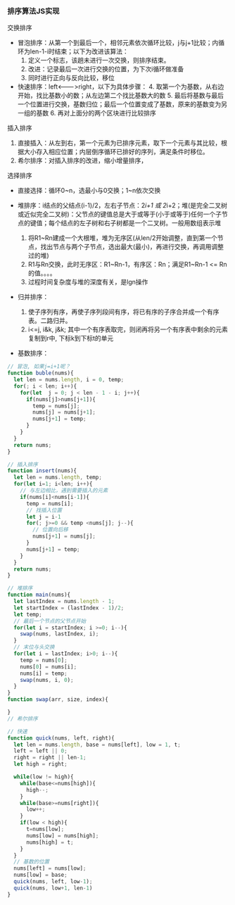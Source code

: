 ### 排序算法JS实现

交换排序

+ 冒泡排序：从第一个到最后一个，相邻元素依次循环比较，j与j+1比较；内循环为len-1-i时结束；以下为改进该算法：
  1. 定义一个标志，该趟未进行一次交换，则排序结束。
  2. 改进：记录最后一次进行交换的位置，为下次i循环做准备
  3. 同时进行正向与反向比较，移位
+ 快速排序：left<--->right，以下为具体步骤：
  4. 取第一个为基数，从右边开始，找比基数小的数；从左边第二个找比基数大的数
  5. 最后将基数与最后一个位置进行交换，基数归位；最后一个位置变成了基数，原来的基数变为另一组的基数
  6. 再对上面分的两个区块进行比较排序


插入排序

1. 直接插入：从左到右，第一个元素为已排序元素，取下一个元素与其比较，根据大小存入相应位置；内层倒序循环已排好的序列，满足条件时移位。
2. 希尔排序：对插入排序的改进，缩小增量排序，

选择排序

+ 直接选择：循环0~n，选最小与0交换；1~n依次交换
+ 堆排序：i结点的父结点(i-1)/2，左右子节点：2*i+1 或 2*i+2；堆(是完全二叉树或近似完全二叉树)：父节点的键值总是大于或等于(小于或等于)任何一个子节点的键值；每个结点的左子树和右子树都是一个二叉树。一般用数组表示堆
  1. 将R1~Rn建成一个大根堆，堆为无序区(从len/2开始调整，直到第一个节点，找出节点与两个子节点，选出最大(最小)，再进行交换，再调用调整过的堆)
  2. R1与Rn交换，此时无序区：R1~Rn-1，有序区：Rn；满足R1~Rn-1 <= Rn的值。。。。
  3. 过程时间复杂度与堆的深度有关，是lgn操作

+ 归并排序：
  1. 使子序列有序，再使子序列段间有序，将已有序的子序合并成一个有序表。二路归并。
  2. i<=j, i&k, j&k; 其中一个有序表取完，则闭再将另一个有序表中剩余的元素复制到r中, 下标k到下标t的单元

+ 基数排序：

```js
// 冒泡, 如果j=i+1呢？
function buble(nums){
  let len = nums.length, i = 0, temp;
  for(; i < len; i++){
    for(let  j = 0; j < len - 1 - i; j++){
      if(nums[j]>nums[j+1]){
        temp = nums[j];
        nums[j] = nums[j+1];
        nums[j+1] = temp;
      }
    }
  }
  return nums;
}

// 插入排序
function insert(nums){
  let len = nums.length, temp;
  for(let i=1; i<len; i++){
    // 与左边相比，遇到需要插入的元素
    if(nums[i]<nums[i-1]){
      temp = nums[i];
      // 找插入位置
      let j = i-1
      for(; j>=0 && temp <nums[j]; j--){
        // 位置向后移
        nums[j+1] = nums[j];
      }
      nums[j+1] = temp;
    }
  }
  return nums;
}

// 堆排序
function main(nums){
  let lastIndex = nums.length - 1;
  let startIndex = (lastIndex - 1)/2;
  let temp;
  // 最后一个节点的父节点开始
  for(let i = startIndex; i >=0; i--){
    swap(nums, lastIndex, i);
  }
  // 末位与头交换
  for(let i = lastIndex; i>0; i--){
    temp = nums[0];
    nums[0] = nums[i];
    nums[i] = temp;
    swap(nums, i, 0);
  }
}
function swap(arr, size, index){

}
// 希尔排序

```

```js
// 快速
function quick(nums, left, right){
  let len = nums.length, base = nums[left], low = 1, t;
  left = left || 0;
  right = right || len-1;
  let high = right;

  while(low != high){
    while(base<=nums[high]){
      high--;
    }
    while(base>=nums[right]){
      low++;
    }
    if(low < high){
      t=nums[low];
      nums[low] = nums[high];
      nums[high] = t;
    }
  }
  // 基数的位置
  nums[left] = nums[low];
  nums[low] = base;
  quick(nums, left, low-1);
  quick(nums, low+1, len-1)
}
```
